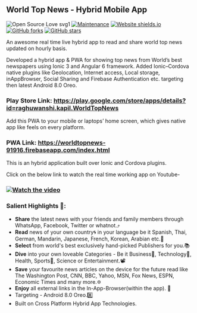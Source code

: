 ## World Top News - Hybrid Mobile App
![Open Source Love svg1](https://badges.frapsoft.com/os/v1/open-source.svg?v=103)
[![Maintenance](https://img.shields.io/badge/Maintained%3F-yes-green.svg)](https://github.com/kapilraghuwanshi/world-top-news-hybrid-app/)
[![Website shields.io](https://img.shields.io/website-up-down-green-red/http/shields.io.svg)](https://play.google.com/store/apps/details?id=raghuwanshi.kapil.WorldTopNews)
[![GitHub forks](https://img.shields.io/github/forks/Naereen/StrapDown.js.svg?style=social&label=Fork&maxAge=2592000)](https://github.com/kapilraghuwanshi/world-top-news-hybrid-app/network/members)
[![GitHub stars](https://img.shields.io/github/stars/Naereen/StrapDown.js.svg?style=social&label=Star&maxAge=2592000)](https://github.com/kapilraghuwanshi/world-top-news-hybrid-app/stargazers)

An awesome real time live hybrid app to read and share world top news updated on hourly basis. 

Developed a hybrid app & PWA for showing top news from World’s best newspapers using Ionic 3 and Angular 6 framework. Added Ionic–Cordova native plugins like Geolocation, Internet access, Local storage, inAppBrowser, Social Sharing and Firebase Authentication etc. targeting then latest Android 8.0 Oreo. 

### Play Store Link: https://play.google.com/store/apps/details?id=raghuwanshi.kapil.WorldTopNews 

Add this PWA to your mobile or laptops’ home screen, which gives native app like feels on every platform. 
### PWA Link: https://worldtopnews-91916.firebaseapp.com/index.html

This is an hybrid application built over Ionic and Cordova plugins.
 
Click on the below link to watch the real time working app on Youtube-

### [![Watch the video](https://img.youtube.com/vi/T-D1KVIuvjA/maxresdefault.jpg)](https://youtu.be/NvgvNarb8VQ)

### Salient Highlights 🎉:

* <b>Share</b> the latest news with your friends and family members through WhatsApp, Facebook, Twitter or whatnot.⤴️
* <b>Read</b> news of your own country🌀 in your language be it Spanish, Thai, German, Mandarin, Japanese, French, Korean, Arabian etc.🏁
* <b>Select</b> from world's best exclusively hand-picked Publishers for you.📚
* <b>Dive</b> into your own loveable Categories - Be it Business🏦, Technology📳, Health, Sports🎾, Science or Entertainment.📽️
* <b>Save</b> your favourite news articles on the device for the future read like The Washington Post, CNN, BBC, Yahoo, MSN, Fox News, ESPN, Economic Times and many more.✡️
* <b>Enjoy</b> all external links in the In-App-Browser(within the app). 📲
* Targeting - Android 8.0 Oreo.8️⃣
* Built on Cross Platform Hybrid App Technologies.
